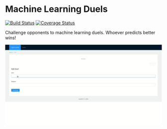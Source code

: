 Machine Learning Duels
======================
[![Build Status](https://travis-ci.org/myslak71/ml_duels.svg?branch=master)](https://travis-ci.org/myslak71/ml_duels)
[![Coverage Status](https://coveralls.io/repos/github/myslak71/ml_duels/badge.svg?branch=master)](https://coveralls.io/github/myslak71/ml_duels?branch=master)

Challenge opponents to machine learning duels. Whoever predicts better wins!

![](presentation.gif)


